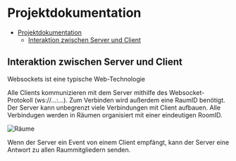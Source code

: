# Projektdokumentation

- [Projektdokumentation](#projektdokumentation)
  - [Interaktion zwischen Server und Client](#interaktion-zwischen-server-und-client)

## Interaktion zwischen Server und Client

Websockets ist eine typische Web-Technologie

Alle Clients kommunizieren mit dem Server mithilfe des Websocket-Protokoll (ws://...:...). Zum Verbinden wird außerdem eine RaumID benötigt.  
Der Server kann unbegrenzt viele Verbindungen mit Client aufbauen. Alle Verbindugen werden in Räumen organisiert mit einer eindeutigen RoomID.

![Räume](https://socket.io/images/rooms.png)

Wenn der Server ein Event von einem Client empfängt, kann der Server eine Antwort zu allen Raummitgliedern senden.
